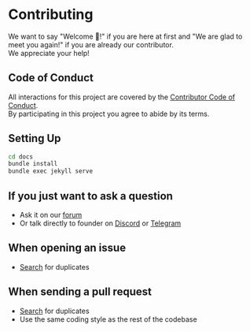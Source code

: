 # Contributing
We want to say "Welcome 👋!" if you are here at first and
"We are glad to meet you again!" if you are already our contributor. \
We appreciate your help!

## Code of Conduct
All interactions for this project are covered by the
[Contributor Code of Conduct](CODE_OF_CONDUCT.md). \
By participating in this project you agree to abide by its terms.

## Setting Up
```sh
cd docs
bundle install
bundle exec jekyll serve
```

## If you just want to ask a question
- Ask it on our [forum][the-forum]
- Or talk directly to founder on [Discord][the-discord] or
  [Telegram][the-telegram]

## When opening an issue
- [Search][the-issues] for duplicates

## When sending a pull request
- [Search][the-prs] for duplicates
- Use the same coding style as the rest of the codebase

[the-discord]: https://discord.gg/CTMM583G7V
[the-forum]: https://forum.thelang.io/
[the-issues]: https://github.com/thelang-io/docs.thelang.io/issues?q=is%3Aissue
[the-prs]: https://github.com/thelang-io/docs.thelang.io/pulls?q=is%3Apr
[the-telegram]: https://t.me/thelang_io
